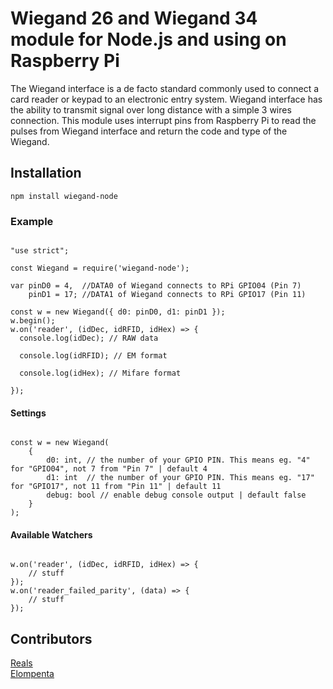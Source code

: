 # Wiegand 26 and Wiegand 34 module for Node.js and using on Raspberry Pi
The Wiegand interface is a de facto standard commonly used to connect a card reader or keypad to an electronic entry system. 
Wiegand interface has the ability to transmit signal over long distance with a simple 3 wires connection. 
This module uses interrupt pins from Raspberry Pi to read the pulses from Wiegand interface and return the code and type of the Wiegand.

## Installation 

	npm install wiegand-node
    
### Example
<pre><code>
"use strict";

const Wiegand = require('wiegand-node');

var pinD0 = 4,  //DATA0 of Wiegand connects to RPi GPIO04 (Pin 7)
    pinD1 = 17; //DATA1 of Wiegand connects to RPi GPIO17 (Pin 11)

const w = new Wiegand({ d0: pinD0, d1: pinD1 });
w.begin();
w.on('reader', (idDec, idRFID, idHex) => {
  console.log(idDec); // RAW data
  
  console.log(idRFID); // EM format
  
  console.log(idHex); // Mifare format

});
</code></pre>

#### Settings
<pre><code>
const w = new Wiegand(
    { 
        d0: int, // the number of your GPIO PIN. This means eg. "4" for "GPIO04", not 7 from "Pin 7" | default 4
        d1: int  // the number of your GPIO PIN. This means eg. "17" for "GPIO17", not 11 from "Pin 11" | default 11
        debug: bool // enable debug console output | default false 
    }
);
</code></pre>

#### Available Watchers
<pre><code>
w.on('reader', (idDec, idRFID, idHex) => {
    // stuff
});
w.on('reader_failed_parity', (data) => {
    // stuff
});
</code></pre>

## Contributors
[Reals](https://github.com/reals79)\
[Elompenta](https://github.com/Elompenta)
